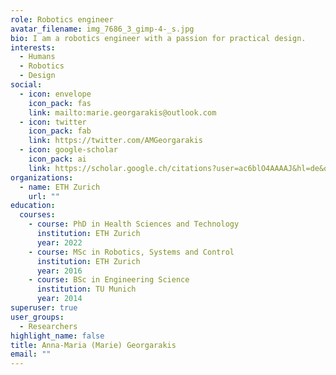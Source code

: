 ```yaml
---
role: Robotics engineer
avatar_filename: img_7686_3_gimp-4-_s.jpg
bio: I am a robotics engineer with a passion for practical design.
interests:
  - Humans
  - Robotics
  - Design
social:
  - icon: envelope
    icon_pack: fas
    link: mailto:marie.georgarakis@outlook.com
  - icon: twitter
    icon_pack: fab
    link: https://twitter.com/AMGeorgarakis
  - icon: google-scholar
    icon_pack: ai
    link: https://scholar.google.ch/citations?user=ac6blO4AAAAJ&hl=de&oi=ao
organizations:
  - name: ETH Zurich
    url: ""
education:
  courses:
    - course: PhD in Health Sciences and Technology
      institution: ETH Zurich
      year: 2022
    - course: MSc in Robotics, Systems and Control
      institution: ETH Zurich
      year: 2016
    - course: BSc in Engineering Science
      institution: TU Munich
      year: 2014
superuser: true
user_groups:
  - Researchers
highlight_name: false
title: Anna-Maria (Marie) Georgarakis
email: ""
---
```

